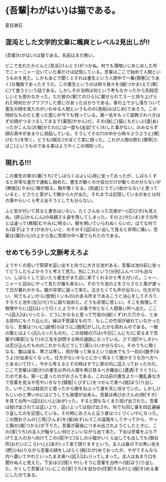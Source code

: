 # {吾輩|わがはい}は猫である。
夏目漱石
<main>

## 混沌とした文学的文章に颯爽とレベル2見出しが!!
{吾輩|わがはい}は猫である。名前はまだ無い。

どこで生れたかとんと{見当|けんとう}がつかぬ。何でも薄暗いじめじめした所でニャーニャー泣いていた事だけは記憶している。吾輩はここで始めて人間というものを見た。しかもあとで聞くとそれは書生という人間中で一番{獰悪|どうあく}な種族であったそうだ。この書生というのは時々我々を{捕|つかま}えて{煮|に}て食うという話である。しかしその当時は何という考もなかったから別段恐しいとも思わなかった。ただ彼の{掌|てのひら}に載せられてスーと持ち上げられた時何だかフワフワした感じがあったばかりである。掌の上で少し落ちついて書生の顔を見たのがいわゆる人間というものの{見始|みはじめ}であろう。この時妙なものだと思った感じが今でも残っている。第一毛をもって装飾されべきはずの顔がつるつるしてまるで{薬缶|やかん}だ。その{後|ご}猫にもだいぶ{逢|あ}ったがこんな{片輪|かたわ}には一度も{出会|でく}わした事がない。のみならず顔の真中があまりに突起している。そうしてその穴の中から時々ぷうぷうと{煙|けむり}を吹く。どうも{咽|む}せぽくて実に弱った。これが人間の飲む{煙草|たばこ}というものである事はようやくこの頃知った。

## 現れる!!!
この書生の掌の{裏|うち}でしばらくはよい心持に坐っておったが、しばらくすると非常な速力で運転し始めた。書生が動くのか自分だけが動くのか分らないが{無暗|むやみ}に眼が廻る。胸が悪くなる。{到底|とうてい}助からないと思っていると、どさりと音がして眼から火が出た。それまでは記憶しているがあとは何の事やらいくら考え出そうとしても分らない。

ふと気が付いて見ると書生はいない。たくさんおった兄弟が一{疋|ぴき}も見えぬ。{肝心|かんじん}の母親さえ姿を隠してしまった。その上{今|いま}までの所とは違って{無暗|むやみ}に明るい。眼を明いていられぬくらいだ。はてな何でも{容子|ようす}がおかしいと、のそのそ{這|は}い出して見ると非常に痛い。吾輩は{藁|わら}の上から急に笹原の中へ棄てられたのである。

## せめてもう少し文脈考えろよ
ようやくの思いで笹原を這い出すと向うに大きな池がある。吾輩は池の前に坐ってどうしたらよかろうと考えて見た。別にこれという{分別|ふんべつ}も出ない。しばらくして泣いたら書生がまた迎に来てくれるかと考え付いた。ニャー、ニャーと試みにやって見たが誰も来ない。そのうち池の上をさらさらと風が渡って日が暮れかかる。腹が非常に減って来た。泣きたくても声が出ない。仕方がない、何でもよいから{食物|くいもの}のある所まであるこうと決心をしてそろりそろりと池を{左|ひだ}りに廻り始めた。どうも非常に苦しい。そこを我慢して無理やりに{這|は}って行くとようやくの事で何となく人間臭い所へ出た。ここへ{這入|はい}ったら、どうにかなると思って竹垣の{崩|くず}れた穴から、とある邸内にもぐり込んだ。縁は不思議なもので、もしこの竹垣が破れていなかったなら、吾輩はついに{路傍|ろぼう}に{餓死|がし}したかも知れんのである。一樹の蔭とはよく{云|い}ったものだ。この垣根の穴は{今日|こんにち}に至るまで吾輩が{隣家|となり}の三毛を訪問する時の通路になっている。さて{邸|やしき}へは忍び込んだもののこれから先どうして{善|い}いか分らない。そのうちに暗くなる、腹は減る、寒さは寒し、雨が降って来るという始末でもう一刻の{猶予|ゆうよ}が出来なくなった。仕方がないからとにかく明るくて暖かそうな方へ方へとあるいて行く。今から考えるとその時はすでに家の内に這入っておったのだ。ここで吾輩は{彼|か}の書生以外の人間を再び見るべき機会に{遭遇|そうぐう}したのである。第一に逢ったのがおさんである。これは前の書生より一層乱暴な方で吾輩を見るや否やいきなり{頸筋|くびすじ}をつかんで表へ{抛|ほう}り出した。いやこれは駄目だと思ったから眼をねぶって運を天に任せていた。しかしひもじいのと寒いのにはどうしても我慢が出来ん。吾輩は再びおさんの{隙|すき}を見て台所へ{這|は}い{上|あが}った。すると間もなくまた投げ出された。吾輩は投げ出されては這い上り、這い上っては投げ出され、何でも同じ事を四五遍繰り返したのを記憶している。その時におさんと云う者はつくづくいやになった。この間おさんの{三馬|さんま}を{偸|ぬす}んでこの返報をしてやってから、やっと胸の{痞|つかえ}が下りた。吾輩が最後につまみ出されようとしたときに、この{家|うち}の主人が騒々しい何だといいながら出て来た。下女は吾輩をぶら下げて主人の方へ向けてこの{宿|やど}なしの小猫がいくら出しても出しても{御台所|おだいどころ}へ{上|あが}って来て困りますという。主人は鼻の下の黒い毛を{撚|ひね}りながら吾輩の顔をしばらく{眺|なが}めておったが、やがてそんなら内へ置いてやれといったまま奥へ{這入|はい}ってしまった。主人はあまり口を聞かぬ人と見えた。下女は{口惜|くや}しそうに吾輩を台所へ{抛|ほう}り出した。かくして吾輩はついにこの{家|うち}を自分の{住家|すみか}と{極|き}める事にしたのである。
</main>